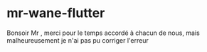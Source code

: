 # mr-wane-flutter
Bonsoir Mr , merci pour le temps accordé à chacun de nous, mais malheureusement je n'ai pas pu corriger l'erreur 
